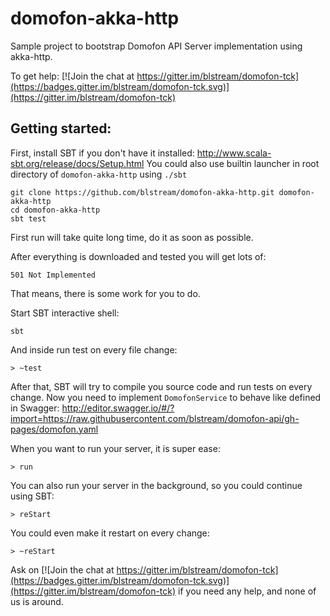# domofon-akka-http

Sample project to bootstrap Domofon API Server implementation using akka-http.

To get help: [![Join the chat at https://gitter.im/blstream/domofon-tck](https://badges.gitter.im/blstream/domofon-tck.svg)](https://gitter.im/blstream/domofon-tck)

## Getting started:

First, install SBT if you don't have it installed: http://www.scala-sbt.org/release/docs/Setup.html You could also use builtin launcher in root directory of `domofon-akka-http` using `./sbt`

```
git clone https://github.com/blstream/domofon-akka-http.git domofon-akka-http
cd domofon-akka-http
sbt test
```

First run will take quite long time, do it as soon as possible.

After everything is downloaded and tested you will get lots of:

```
501 Not Implemented
```

That means, there is some work for you to do.

Start SBT interactive shell:

```
sbt
```

And inside run test on every file change:

```
> ~test
```

After that, SBT will try to compile you source code and run tests on every change. Now you need to implement `DomofonService` to behave like defined in Swagger: http://editor.swagger.io/#/?import=https://raw.githubusercontent.com/blstream/domofon-api/gh-pages/domofon.yaml


When you want to run your server, it is super ease:

```
> run
```

You can also run your server in the background, so you could continue using SBT:

```
> reStart
```

You could even make it restart on every change:
```
> ~reStart
```

Ask on [![Join the chat at https://gitter.im/blstream/domofon-tck](https://badges.gitter.im/blstream/domofon-tck.svg)](https://gitter.im/blstream/domofon-tck) if you need any help, and none of us is around.

